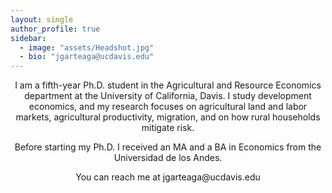 ```yaml
---
layout: single
author_profile: true
sidebar:
  - image: "assets/Headshot.jpg"
  - bio: "jgarteaga@ucdavis.edu"
---
```


<p align="center">
I am a fifth-year Ph.D. student in the Agricultural and Resource Economics department at the University of California, Davis. I study development economics, and my research focuses on agricultural land and labor markets, agricultural productivity, migration, and on how rural households mitigate risk.
</p>

<p align="center">
Before starting my Ph.D. I received an MA and a BA in Economics from the Universidad de los Andes.
</p>

<p align="center">
You can reach me at jgarteaga@ucdavis.edu
</p>
